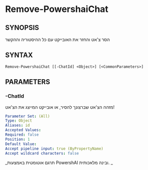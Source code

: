 ﻿---
external help file: powershai-help.xml
schema: 2.0.0
powershai: true
---

# Remove-PowershaiChat

## SYNOPSIS <!--!= @#Synop !-->
הסר צ'אט והחזר את האובייקט עם כל ההיסטוריה וההקשר

## SYNTAX <!--!= @#Syntax !-->

```
Remove-PowershaiChat [[-ChatId] <Object>] [<CommonParameters>]
```

## PARAMETERS <!--!= @#Params !-->

### -ChatId
מזהה הצ'אט שברצונך להסיר, או אובייקט המייצג את הצ'אט!

```yml
Parameter Set: (All)
Type: Object
Aliases: id
Accepted Values: 
Required: false
Position: 1
Default Value: 
Accept pipeline input: true (ByPropertyName)
Accept wildcard characters: false
```




<!--PowershaiAiDocBlockStart-->
_תרגם אוטומטית באמצעות PowershAI ובינה מלאכותית. 
_
<!--PowershaiAiDocBlockEnd-->
